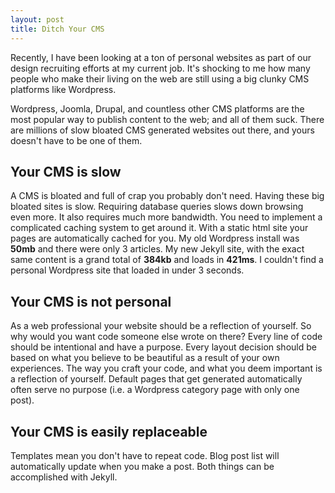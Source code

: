 ```yaml
---
layout: post
title: Ditch Your CMS
---
```


Recently, I have been looking at a ton of personal websites as part of our design recruiting efforts at my current job. It's shocking to me how many people who make their living on the web are still using a big clunky CMS platforms like Wordpress. 

Wordpress, Joomla, Drupal, and countless other CMS platforms are the most popular way to publish content to the web; and all of them suck.  There are millions of slow bloated CMS generated websites out there, and yours doesn't have to be one of them.

## Your CMS is slow
A CMS is bloated and full of crap you probably don't need. Having these big bloated sites is slow. Requiring database queries slows down browsing even more. It also requires much more bandwidth. You need to implement a complicated caching system to get around it. With a static html site your pages are automatically cached for you. My old Wordpress install was **50mb** and there were only 3 articles. My new Jekyll site, with the exact same content is a grand total of **384kb** and loads in **421ms**. I couldn't find a personal Wordpress site that loaded in under 3 seconds.

## Your CMS is not personal
As a web professional your website should be a reflection of yourself. So why would you want code someone else wrote on there? Every line of code should be intentional and have a purpose. Every layout decision should be based on what you believe to be beautiful as a result of your own experiences. The way you craft your code, and what you deem important is a reflection of yourself. Default pages that get generated automatically often serve no purpose (i.e. a Wordpress category page with only one post).

## Your CMS is easily replaceable	
Templates mean you don't have to repeat code. Blog post list will automatically update when you make a post. Both things can be accomplished with Jekyll.
